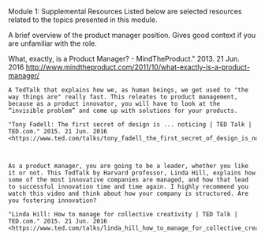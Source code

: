 Module 1: Supplemental Resources
Listed below are selected resources related to the topics presented in this module.

  

A brief overview of the product manager position. Gives good context if you are unfamiliar with the role.

What, exactly, is a Product Manager? - MindTheProduct." 2013. 21 Jun. 2016 <http://www.mindtheproduct.com/2011/10/what-exactly-is-a-product-manager/>

  

	A TedTalk that explains how we, as human beings, we get used to "the way things are" really fast. This releates to product management, because as a product innovator, you will have to look at the “invisible problem” and come up with solutions for your products. 

	"Tony Fadell: The first secret of design is ... noticing | TED Talk | TED.com." 2015. 21 Jun. 2016 <https://www.ted.com/talks/tony_fadell_the_first_secret_of_design_is_noticing>

  

	As a product manager, you are going to be a leader, whether you like it or not. This TedTalk by Harvard professor, Linda Hill, explains how some of the most innovative companies are managed, and how that lead to successful innovation time and time again. I highly recommend you watch this video and think about how your company is structured. Are you fostering innovation? 

	"Linda Hill: How to manage for collective creativity | TED Talk | TED.com." 2015. 21 Jun. 2016 <https://www.ted.com/talks/linda_hill_how_to_manage_for_collective_creativity>

  
